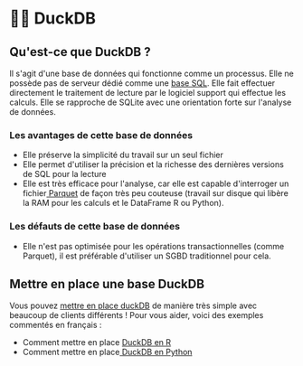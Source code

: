 # 👩🏫 DuckDB

## Qu'est-ce que DuckDB ?

Il s'agit d'une base de données qui fonctionne comme un processus. Elle ne possède pas de serveur dédié comme une [base SQL](../utiliser-une-base-sql/). Elle fait effectuer directement le traitement de lecture par le logiciel support qui effectue les calculs. Elle se rapproche de SQLite avec une orientation forte sur l'analyse de données.

### Les avantages de cette base de données

* Elle préserve la simplicité du travail sur un seul fichier
* Elle permet d'utiliser la précision et la richesse des dernières versions de SQL pour la lecture
* Elle est très efficace pour l'analyse, car elle est capable d'interroger un fichier[ Parquet](../utiliser-parquet.md) de façon très peu couteuse (travail sur disque qui libère la RAM pour les calculs et le DataFrame R ou Python).

### Les défauts de cette base de données

* Elle n'est pas optimisée pour les opérations transactionnelles (comme Parquet), il est préférable d'utiliser un SGBD traditionnel pour cela.

## Mettre en place une base DuckDB

Vous pouvez [mettre en place duckDB](https://duckdb.org/docs/api/overview) de manière très simple avec beaucoup de clients différents ! Pour vous aider, voici des exemples commentés en français  :&#x20;

* Comment mettre en place [DuckDB en R](duckdb-avec-r.md)
* Comment mettre en place[ DuckDB en Python](duckdb-avec-python.md)
